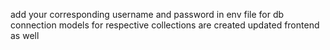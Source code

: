 add your corresponding username and password in env file for db connection
models for respective collections are created 
updated frontend as well 

